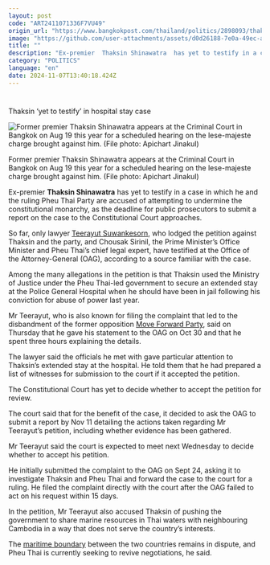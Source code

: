```yaml
---
layout: post
code: "ART2411071336F7VU49"
origin_url: "https://www.bangkokpost.com/thailand/politics/2898093/thaksin-yet-to-testify-in-hospital-stay-case"
image: "https://github.com/user-attachments/assets/d0d26188-7e0a-49ec-aba7-ebe7ff38e2b9"
title: ""
description: "Ex-premier  Thaksin Shinawatra  has yet to testify in a case in which he and the ruling Pheu Thai Party are accused of attempting to undermine the constitutional monarchy, as the deadline for public prosecutors to submit a report on the case to the Constitutional Court approaches."
category: "POLITICS"
language: "en"
date: 2024-11-07T13:40:18.424Z
---
```


# 

Thaksin ‘yet to testify’ in hospital stay case

![Former premier Thaksin Shinawatra appears at the Criminal Court in Bangkok on Aug 19 this year for a scheduled hearing on the lese-majeste charge brought against him. (File photo: Apichart Jinakul)](https://github.com/user-attachments/assets/fac03dc9-64b8-4648-8514-1ee0ce442cf7)

Former premier Thaksin Shinawatra appears at the Criminal Court in Bangkok on Aug 19 this year for a scheduled hearing on the lese-majeste charge brought against him. (File photo: Apichart Jinakul)

Ex-premier **Thaksin Shinawatra** has yet to testify in a case in which he and the ruling Pheu Thai Party are accused of attempting to undermine the constitutional monarchy, as the deadline for public prosecutors to submit a report on the case to the Constitutional Court approaches.

So far, only lawyer [Teerayut Suwankesorn](https://www.bangkokpost.com/thailand/politics/2881593/lawyer-sets-sights-on-pheu-thai-party), who lodged the petition against Thaksin and the party, and Chousak Sirinil, the Prime Minister’s Office Minister and Pheu Thai’s chief legal expert, have testified at the Office of the Attorney-General (OAG), according to a source familiar with the case.

Among the many allegations in the petition is that Thaksin used the Ministry of Justice under the Pheu Thai-led government to secure an extended stay at the Police General Hospital when he should have been in jail following his conviction for abuse of power last year.

Mr Teerayut, who is also known for filing the complaint that led to the disbandment of the former opposition [Move Forward Party](https://www.bangkokpost.com/thailand/politics/2843182/court-dissolves-move-forward-party), said on Thursday that he gave his statement to the OAG on Oct 30 and that he spent three hours explaining the details.

The lawyer said the officials he met with gave particular attention to Thaksin’s extended stay at the hospital. He told them that he had prepared a list of witnesses for submission to the court if it accepted the petition.

The Constitutional Court has yet to decide whether to accept the petition for review. 

The court said that for the benefit of the case, it decided to ask the OAG to submit a report by Nov 11 detailing the actions taken regarding Mr Teerayut’s petition, including whether evidence has been gathered.

Mr Teerayut said the court is expected to meet next Wednesday to decide whether to accept his petition.

He initially submitted the complaint to the OAG on Sept 24, asking it to investigate Thaksin and Pheu Thai and forward the case to the court for a ruling. He filed the complaint directly with the court after the OAG failed to act on his request within 15 days.

In the petition, Mr Teerayut also accused Thaksin of pushing the government to share marine resources in Thai waters with neighbouring Cambodia in a way that does not serve the country’s interests.

The [maritime boundary](https://www.bangkokpost.com/thailand/general/2893117/thai-territory-bordering-cambodia-is-safe-says-government) between the two countries remains in dispute, and Pheu Thai is currently seeking to revive negotiations, he said.